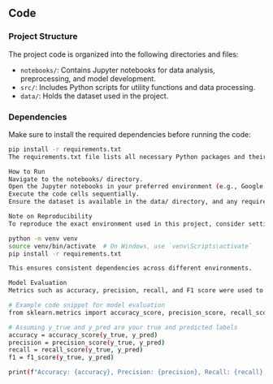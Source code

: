 ## Code

### Project Structure

The project code is organized into the following directories and files:

- `notebooks/`: Contains Jupyter notebooks for data analysis, preprocessing, and model development.
- `src/`: Includes Python scripts for utility functions and data processing.
- `data/`: Holds the dataset used in the project.

### Dependencies

Make sure to install the required dependencies before running the code:

```bash
pip install -r requirements.txt
The requirements.txt file lists all necessary Python packages and their versions.

How to Run
Navigate to the notebooks/ directory.
Open the Jupyter notebooks in your preferred environment (e.g., Google Colab).
Execute the code cells sequentially.
Ensure the dataset is available in the data/ directory, and any required preprocessing steps are performed.

Note on Reproducibility
To reproduce the exact environment used in this project, consider setting up a virtual environment or container based on the provided requirements.txt file.

python -m venv venv
source venv/bin/activate  # On Windows, use `venv\Scripts\activate`
pip install -r requirements.txt

This ensures consistent dependencies across different environments.

Model Evaluation
Metrics such as accuracy, precision, recall, and F1 score were used to evaluate the performance of the machine learning models.

# Example code snippet for model evaluation
from sklearn.metrics import accuracy_score, precision_score, recall_score, f1_score

# Assuming y_true and y_pred are your true and predicted labels
accuracy = accuracy_score(y_true, y_pred)
precision = precision_score(y_true, y_pred)
recall = recall_score(y_true, y_pred)
f1 = f1_score(y_true, y_pred)

print(f"Accuracy: {accuracy}, Precision: {precision}, Recall: {recall}, F1 Score: {f1}")

